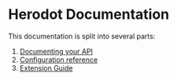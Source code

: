 Herodot Documentation
=====================
This documentation is split into several parts:

1. [Documenting your API](./documenting.md)
2. [Configuration reference](./configuration.md)
3. [Extension Guide](./extensions.md)
